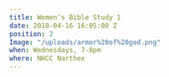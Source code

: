 ```yaml
---
title: Women’s Bible Study 1
date: 2018-04-16 16:05:00 Z
position: 2
Image: "/uploads/armor%20of%20god.png"
when: Wednesdays, 7-8pm
where: NHCC Narthex
---
```


